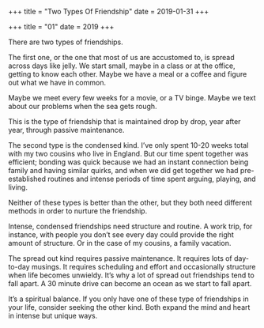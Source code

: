 +++
title = "Two Types Of Friendship"
date = 2019-01-31
+++

+++
title = "01"
date = 2019
+++

There are two types of friendships.

The first one, or the one that most of us are accustomed to, is spread across days like jelly. We start small, maybe in a class or at the office, getting to know each other. Maybe we have a meal or a coffee and figure out what we have in common. 

Maybe we meet every few weeks for a movie, or a TV binge. Maybe we text about our problems when the sea gets rough. 

This is the type of friendship that is maintained drop by drop, year after year, through passive maintenance. 

The second type is the condensed kind. I&#8217;ve only spent 10-20 weeks total with my two cousins who live in England. But our time spent together was efficient; bonding was quick because we had an instant connection being family and having similar quirks, and when we did get together we had pre-established routines and intense periods of time spent arguing, playing, and living.

Neither of these types is better than the other, but they both need different methods in order to nurture the friendship.

Intense, condensed friendships need structure and routine. A work trip, for instance, with people you don&#8217;t see every day could provide the right amount of structure. Or in the case of my cousins, a family vacation. 

The spread out kind requires passive maintenance. It requires lots of day-to-day musings. It requires scheduling and effort and occasionally structure when life becomes unwieldy. It&#8217;s why a lot of spread out friendships tend to fall apart. A 30 minute drive can become an ocean as we start to fall apart.

It&#8217;s a spiritual balance. If you only have one of these type of friendships in your life, consider seeking the other kind. Both expand the mind and heart in intense but unique ways.